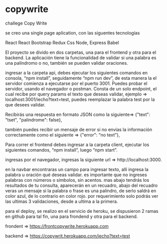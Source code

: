 # copywrite

challege Copy Write

se creo una single page aplication, con las siguentes tecnologías

React
React Bootstrap
Redux
Css
Node, Express
Babel

El proyecto se divido en dos carpetas, una para el frontend y otra para el backend.
La aplicación tiene la funcionalidad de validar si una palabra es una palíndromo o no, también se pueden validar oraciones.

ingresar a la carpeta api, debes ejecutar los siguientes comandos en consola,
“npm install”, seguidamente “npm run dev”, de esta manera la el servidor comienza a ejecutarse por el puerto 3001.
Puedes probar el servidor, usando el navegador o postman. 
Consta de un solo endpoint, el cual recibe por query  params el texto que deseas validar, ejemplo => localhost:3001/iecho?text=test, puedes reemplazar la palabra test por la que desees validar.

Recibirás una respuesta en formato JSON como la siguiente=>
{"text": "tset", "palindrome": false},

también puedes recibir un mensaje de error si no envías la información correctamente como el siguiente => {"error": “no text”},

Para correr el frontend debes ingresar a la carpeta client, ejecutar los siguientes comandos,
“npm install”, luego “npm start”.

ingresas por el navegador, ingresas la siguiente url => http://localhost:3000.

en la navbar encontraras un campo para ingresar texto, allí ingresa la palabra u oración qué deseas validar.
es importante que no ingreses palabras con números o símbolos, sin acentos. 
mas abajo tendrás los resultados de tu consulta, aparecerán en un recuadro, abajo del recuadro veras un mensaje si la palabra o frase es una palindro, de serlo saldrá en color azul, de lo contrario en color rojo. por requerimiento solo podrás ver las ultimas 3 validaciones, desde a ultima a la primera.

para el deploy, se realizo en el servicio de heroku, se dispusieron 2 ramas en github para tal fin, una para frondend y otra para el backend.

frondent => https://frontcopywrite.herokuapp.com

backend => https://copywrit.herokuapp.com/iecho?text=test
